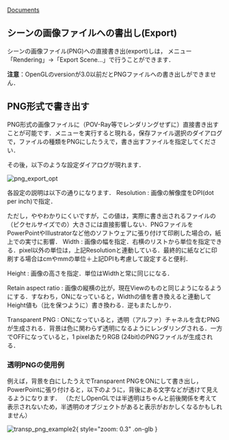 [Documents](../../Documents)
## シーンの画像ファイルへの書出し(Export)
シーンの画像ファイル(PNG)への直接書き出(export)しは，
メニュー「Rendering」→「Export Scene...」で行うことができます．

**注意**：OpenGLのversionが3.0以前だとPNGファイルへの書き出しができません．

## PNG形式で書き出す
PNG形式の画像ファイルに（POV-Ray等でレンダリングせずに）直接書き出すことが可能です．メニューを実行すると現れる，保存ファイル選択のダイアログで，ファイルの種類をPNGにしたうえで，書き出すファイルを指定してください．

その後，以下のような設定ダイアログが現れます．

![png_export_opt](../../assets/images/cuemol2/ImageExport/png_export_opt.png)

各設定の説明は以下の通りになります．
Resolution
:   画像の解像度をDPI(dot per inch)で指定．

ただし，ややわかりにくいですが，この値は，実際に書き出されるファイルの（ピクセルサイズでの）大きさには直接影響しない．PNGファイルをPowerPointやIllustratorなど他のソフトウェアに張り付けて印刷した場合の，紙上での実寸に影響．
Width
:   画像の幅を指定．右横のリストから単位を指定できる．pixel以外の単位は，上記Resolutionと連動している．最終的に紙などに印刷する場合はcmやmmの単位＋上記DPIも考慮して設定すると便利．

Height
:   画像の高さを指定．単位はWidthと常に同じになる．

Retain aspect ratio
:   画像の縦横の比が，現在Viewのものと同じようになるようにする．すなわち，ONになっていると，Widthの値を書き換えると連動してHeight値も（比を保つように）書き換わる．逆もまたしかり．

Transparent PNG
:   ONになっていると，透明（アルファ）チャネルを含むPNGが生成される．背景は色に関わらず透明になるようにレンダリングされる．一方でOFFになっていると，1 pixelあたりRGB (24bit)のPNGファイルが生成される．


### 透明PNGの使用例
例えば，背景を白にしたうえでTransparent PNGをONにして書き出し，PowerPointに張り付けると，以下のように，背後にある文字などが透けて見えるようになります．
（ただしOpenGLでは半透明はちゃんと前後関係を考えて表示されないため，半透明のオブジェクトがあると表示がおかしくなるかもしれません）

![transp_png_example2](../../assets/images/cuemol2/ImageExport/transp_png_example2.png){ style="zoom: 0.3" .on-glb }
